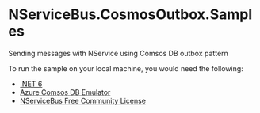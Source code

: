 # NServiceBus.CosmosOutbox.Samples
Sending messages with NService using Comsos DB outbox pattern

To run the sample on your local machine, you would need the following:
- [.NET 6](https://dotnet.microsoft.com/download/dotnet/6.0)
- [Azure Comsos DB Emulator](https://docs.microsoft.com/en-us/azure/cosmos-db/local-emulator?tabs=ssl-netstd21)
- [NServiceBus Free Community License](https://particular.net/pricing)
